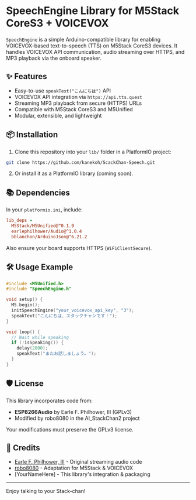 # SpeechEngine Library for M5Stack CoreS3 + VOICEVOX

`SpeechEngine` is a simple Arduino-compatible library for enabling VOICEVOX-based text-to-speech (TTS) on M5Stack CoreS3 devices. It handles VOICEVOX API communication, audio streaming over HTTPS, and MP3 playback via the onboard speaker.

## ✨ Features

- Easy-to-use `speakText("こんにちは")` API
- VOICEVOX API integration via `https://api.tts.quest`
- Streaming MP3 playback from secure (HTTPS) URLs
- Compatible with M5Stack CoreS3 and M5Unified
- Modular, extensible, and lightweight

## 📦 Installation

1. Clone this repository into your `lib/` folder in a PlatformIO project:

```bash
git clone https://github.com/kanekoh/ScackChan-Speech.git
```

2. Or install it as a PlatformIO library (coming soon).

## 📚 Dependencies

In your `platformio.ini`, include:

```ini
lib_deps =
  M5Stack/M5Unified@^0.1.9
  earlephilhower/Audio@^1.0.4
  bblanchon/ArduinoJson@^6.21.2
```

Also ensure your board supports HTTPS (`WiFiClientSecure`).

## 🛠 Usage Example

```cpp
#include <M5Unified.h>
#include "SpeechEngine.h"

void setup() {
  M5.begin();
  initSpeechEngine("your_voicevox_api_key", "3");
  speakText("こんにちは、スタックチャンです！");
}

void loop() {
  // Wait while speaking
  if (!isSpeaking()) {
    delay(2000);
    speakText("またお話しましょう。");
  }
}
```

## 🛡 License

This library incorporates code from:

- **ESP8266Audio** by Earle F. Philhower, III (GPLv3)
- Modified by robo8080 in the AI_StackChan2 project

Your modifications must preserve the GPLv3 license.

## 🤝 Credits

- [Earle F. Philhower, III](https://github.com/earlephilhower) - Original streaming audio code
- [robo8080](https://github.com/robo8080) - Adaptation for M5Stack & VOICEVOX
- [YourNameHere] - This library's integration & packaging

---

Enjoy talking to your Stack-chan!
